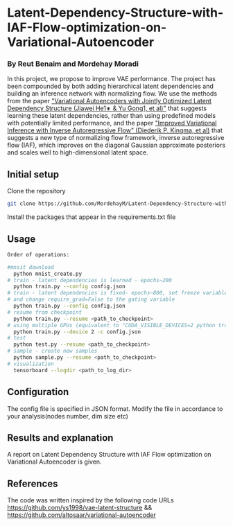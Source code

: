 # Latent-Dependency-Structure-with-IAF-Flow-optimization-on-Variational-Autoencoder
### By Reut Benaim and Mordehay Moradi
In this project, we propose to improve VAE performance.
The project has been compounded by both adding hierarchical latent dependencies
and building an inference network with normalizing flow.
We use the methods from the paper ["Variational Autoencoders with Jointly Optimized
Latent Dependency Structure (Jiawei He1∗ & Yu Gong1, et al)"](https://openreview.net/forum?id=SJgsCjCqt7) that suggests learning these latent dependencies,
rather than using predefined models with potentially limited performance,
and the paper ["Improved Variational Inference with Inverse Autoregressive Flow" (Diederik P. Kingma, et al)](https://arxiv.org/abs/1606.04934
) 
that suggests a new type of normalizing flow framework, inverse autoregressive flow (IAF),
which improves on the diagonal Gaussian approximate posteriors and scales well to high-dimensional latent space.

## Initial setup
Clone the repository
```bash
git clone https://github.com/MordehayM/Latent-Dependency-Structure-with-IAF-Flow-optimization-on-Variational-Autoencoder.git
```
Install the packages that appear in the requirements.txt file 

## Usage
```bash
Order of operations:

#mnsit download
  python mnist_create.py
# train - latent dependencies is learned - epochs~200
  python train.py --config config.json
# train - latent dependencies is fixed- epochs~800, set freeze variable in train.py file
# and change require_grad=False to the gating variable
  python train.py --config config.json  
# resume from checkpoint
  python train.py --resume <path_to_checkpoint>
# using multiple GPUs (equivalent to "CUDA_VISIBLE_DEVICES=2 python train.py -c config.py")
  python train.py --device 2 -c config.json 
# test
  python test.py --resume <path_to_checkpoint>
# sample - create new samples
  python sample.py --resume <path_to_checkpoint>
# visualization 
  tensorboard --logdir <path_to_log_dir>
```
## Configuration
The config file is specified in JSON format. Modify the file in accordance to your analysis(nodes number, dim size etc) 

## Results and explanation
A report on Latent Dependency Structure with IAF Flow optimization on Variational Autoencoder is given.

## References
The code was written inspired by the following code URLs https://github.com/ys1998/vae-latent-structure
&& https://github.com/altosaar/variational-autoencoder











